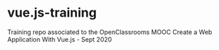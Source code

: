 # vue.js-training
Training repo associated to the OpenClassrooms MOOC Create a Web Application With Vue.js - Sept 2020
